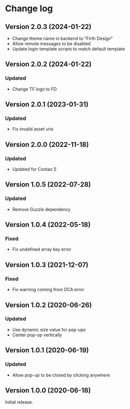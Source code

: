 Change log
==========
Version 2.0.3 (2024-01-22)
--------------------------
- Change theme name in backend to "Firth Design"
- Allow remote messages to be disabled
- Update login template scripts to match default template

Version 2.0.2 (2024-01-22)
--------------------------
### Updated
- Change TF logo to FD

Version 2.0.1 (2023-01-31)
--------------------------
### Updated
- Fix invalid asset uris

Version 2.0.0 (2022-11-18)
--------------------------
### Updated
- Updated for Contao 5

Version 1.0.5 (2022-07-28)
--------------------------
### Updated
- Remove Guzzle dependency

Version 1.0.4 (2022-05-18)
--------------------------
### Fixed
- Fix undefined array key error

Version 1.0.3 (2021-12-07)
--------------------------
### Fixed
- Fix warning coming from DCA error

Version 1.0.2 (2020-06-26)
--------------------------
### Updated
- Use dynamic size value for pop-ups
- Center pop-up vertically

Version 1.0.1 (2020-06-19)
--------------------------
### Updated
- Allow pop-up to be closed by clicking anywhere

Version 1.0.0 (2020-06-18)
--------------------------
Initial release.

